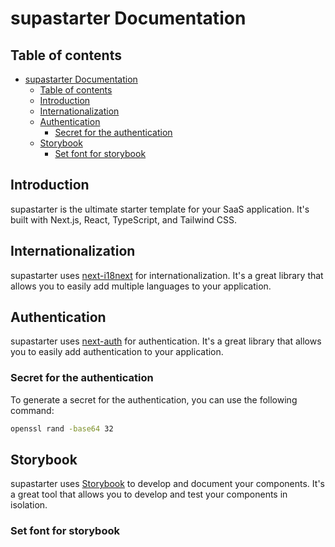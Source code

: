 # supastarter Documentation

## Table of contents

- [supastarter Documentation](#supastarter-documentation)
  - [Table of contents](#table-of-contents)
  - [Introduction](#introduction)
  - [Internationalization](#internationalization)
  - [Authentication](#authentication)
    - [Secret for the authentication](#secret-for-the-authentication)
  - [Storybook](#storybook)
    - [Set font for storybook](#set-font-for-storybook)

## Introduction

supastarter is the ultimate starter template for your SaaS application. It's built with Next.js, React, TypeScript, and Tailwind CSS.

## Internationalization

supastarter uses [next-i18next](https://github.com/i18next/next-i18next) for internationalization. It's a great library that allows you to easily add multiple languages to your application.

## Authentication

supastarter uses [next-auth](https://next-auth.js.org/) for authentication. It's a great library that allows you to easily add authentication to your application.

### Secret for the authentication

To generate a secret for the authentication, you can use the following command:

```bash
openssl rand -base64 32
```

## Storybook

supastarter uses [Storybook](https://storybook.js.org/) to develop and document your components. It's a great tool that allows you to develop and test your components in isolation.

### Set font for storybook
